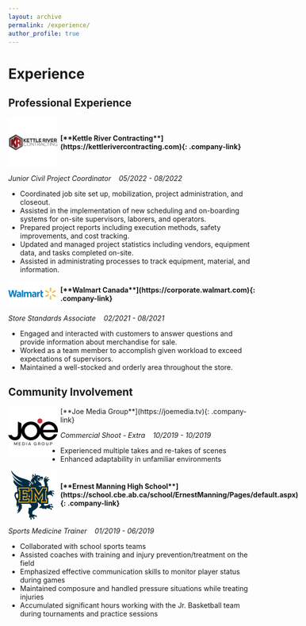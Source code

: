 ```yaml
---
layout: archive
permalink: /experience/
author_profile: true
---
```


<style>
.company-link {
  text-decoration: none;
  font-weight: bold;
  display: flex;
  align-items: center;
}

.company-logo {
  max-width: 100px; /* Adjust the size as needed */
  margin-right: 5px; /* Add spacing between the image and the text */
  float: left; /* Float the image to the left */
}
</style>

# Experience
## Professional Experience

<div class="company-link">
  <img src="/images/KRC.jpg" alt="KRC Logo" class="company-logo">
  [**Kettle River Contracting**](https://kettlerivercontracting.com){: .company-link}
</div>

*Junior Civil Project Coordinator*&nbsp;&nbsp;&nbsp;
*05/2022 - 08/2022*

- Coordinated job site set up, mobilization, project administration, and closeout.
- Assisted in the implementation of new scheduling and on-boarding systems for on-site supervisors, laborers,
  and operators.
- Prepared project reports including execution methods, safety improvements, and cost tracking.
- Updated and managed project statistics including vendors, equipment data, and tasks completed on-site.
- Assisted in administrating processes to track equipment, material, and information.

<div class="company-link">
  <img src="/images/Walmart.jpg" alt="Walmart Logo" class="company-logo">
  [**Walmart Canada**](https://corporate.walmart.com){: .company-link}
</div>

*Store Standards Associate*&nbsp;&nbsp;&nbsp;
*02/2021 - 08/2021*

- Engaged and interacted with customers to answer questions and provide information about merchandise for sale.
- Worked as a team member to accomplish given workload to exceed expectations of supervisors.
- Maintained a well-stocked and orderly area throughout the store.

## Community Involvement

<div class "company-link">
  <img src="/images/joe.jpeg" alt="Joe Media Group Logo" class="company-logo">
  [**Joe Media Group**](https://joemedia.tv){: .company-link}
</div>

*Commercial Shoot - Extra*&nbsp;&nbsp;&nbsp;
*10/2019 - 10/2019*

- Experienced multiple takes and re-takes of scenes
- Enhanced adaptability in unfamiliar environments

<div class="company-link">
  <img src="/images/emhs.jpg" alt="EMHS Logo" class="company-logo">
  [**Ernest Manning High School**](https://school.cbe.ab.ca/school/ErnestManning/Pages/default.aspx){: .company-link}
</div>

*Sports Medicine Trainer*&nbsp;&nbsp;&nbsp;
*01/2019 - 06/2019*

- Collaborated with school sports teams
- Assisted coaches with training and injury prevention/treatment on the field
- Emphasized effective communication skills to monitor player status during games
- Maintained composure and handled pressure situations while treating injuries
- Accumulated significant hours working with the Jr. Basketball team during tournaments and practice sessions
